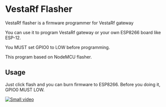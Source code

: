 VestaRf Flasher
===============

VestaRf flasher is a firmware programmer for VestaRf gateway

You can use it to program VestaRf gateway or your own ESP8266 board like ESP-12.

You MUST set GPIO0 to LOW before programming.

This program based on  NodeMCU flasher.



Usage
---------------
Just click flash and you can burn firmware to ESP8266. Before you doing it, GPIO0 MUST LOW.

[![Small video](http://img.youtube.com/vi/NS5gXJyhOJE/0.jpg)](//www.youtube.com/watch?v=NS5gXJyhOJE)


